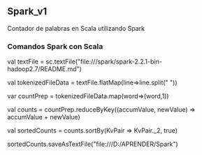 ## Spark_v1
Contador de palabras en Scala utilizando Spark

### Comandos Spark con Scala
val textFile = sc.textFile("file:///spark/spark-2.2.1-bin-hadoop2.7/README.md")

val tokenizedFileData = textFile.flatMap(line=>line.split(" "))

var countPrep = tokenizedFileData.map(word=>(word,1))

val counts = countPrep.reduceByKey((accumValue, newValue) => accumValue + newValue)

val sortedCounts = counts.sortBy(KvPair => KvPair._2, true)

sortedCounts.saveAsTextFile("file:///D:/APRENDER/Spark")
